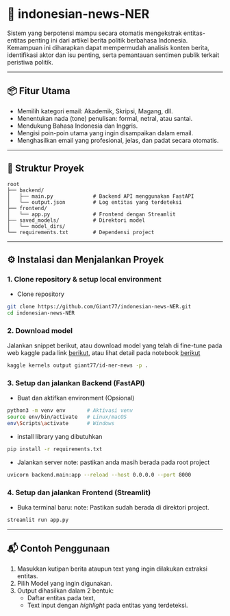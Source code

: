 # 📝 indonesian-news-NER

Sistem yang berpotensi mampu secara otomatis mengekstrak entitas-entitas penting ini dari artikel berita politik berbahasa Indonesia. Kemampuan ini diharapkan dapat mempermudah analisis konten berita, identifikasi aktor dan isu penting, serta pemantauan sentimen publik terkait peristiwa politik.

---

## 📦 Fitur Utama

- Memilih kategori email: Akademik, Skripsi, Magang, dll.
- Menentukan nada (tone) penulisan: formal, netral, atau santai.
- Mendukung Bahasa Indonesia dan Inggris.
- Mengisi poin-poin utama yang ingin disampaikan dalam email.
- Menghasilkan email yang profesional, jelas, dan padat secara otomatis.

---

## 📁 Struktur Proyek

```
root
├── backend/
│   ├── main.py             # Backend API menggunakan FastAPI
│   └── output.json         # Log entitas yang terdeteksi
├── frontend/
│   └── app.py              # Frontend dengan Streamlit
├── saved_models/           # Direktori model
│   └── model_dirs/
└── requirements.txt        # Dependensi project

```

---

## ⚙️ Instalasi dan Menjalankan Proyek

### 1. Clone repository & setup local environment

- Clone repository

```bash
git clone https://github.com/Giant77/indonesian-news-NER.git
cd indonesian-news-NER
```

### 2. Download model

Jalankan snippet berikut, atau download model yang telah di fine-tune pada
web kaggle pada link [berikut](https://www.kaggle.com/code/svzip/240287985),
atau lihat detail pada notebook [berikut](https://www.kaggle.com/code/giant77/id-ner-news/notebook)

```bash
kaggle kernels output giant77/id-ner-news -p .
```

### 3. Setup dan jalankan Backend (FastAPI)

- Buat dan aktifkan environment (Opsional)

```bash
python3 -m venv env       # Aktivasi venv
source env/bin/activate   # Linux/macOS
env\Scripts\activate      # Windows
```

- install library yang dibutuhkan

```bash
pip install -r requirements.txt
```

- Jalankan server
  note: pastikan anda masih berada pada root project

```bash
uvicorn backend.main:app --reload --host 0.0.0.0 --port 8000
```

### 4. Setup dan jalankan Frontend (Streamlit)

- Buka terminal baru:
  note: Pastikan sudah berada di direktori project.

```bash
streamlit run app.py
```

---

## 📬 Contoh Penggunaan

1. Masukkan kutipan berita ataupun text yang ingin dilakukan extraksi entitas.
2. Pilih Model yang ingin digunakan.
3. Output dihasilkan dalam 2 bentuk:
   - Daftar entitas pada text,
   - Text input dengan _highlight_ pada entitas yang terdeteksi.

